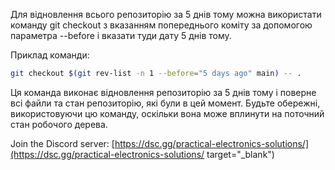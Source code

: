 Для відновлення всього репозиторію за 5 днів тому можна використати команду git checkout з вказанням попереднього коміту за допомогою параметра --before і вказати туди дату 5 днів тому.

Приклад команди:

```bash
git checkout $(git rev-list -n 1 --before="5 days ago" main) -- .
```

Ця команда виконає відновлення репозиторію за 5 днів тому і поверне всі файли та стан репозиторію, які були в цей момент. Будьте обережні, використовуючи цю команду, оскільки вона може вплинути на поточний стан робочого дерева.

Join the Discord server: [https://dsc.gg/practical-electronics-solutions/](https://dsc.gg/practical-electronics-solutions/ target="\_blank")
